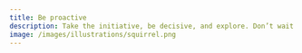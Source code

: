 ```yaml
---
title: Be proactive
description: Take the initiative, be decisive, and explore. Don’t wait for instruction - test, break, and iterate.
image: /images/illustrations/squirrel.png
---
```


